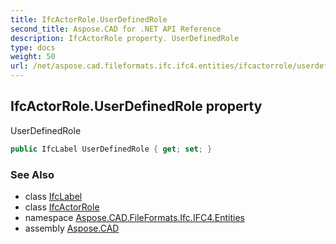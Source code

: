 ```yaml
---
title: IfcActorRole.UserDefinedRole
second_title: Aspose.CAD for .NET API Reference
description: IfcActorRole property. UserDefinedRole
type: docs
weight: 50
url: /net/aspose.cad.fileformats.ifc.ifc4.entities/ifcactorrole/userdefinedrole/
---
```

## IfcActorRole.UserDefinedRole property

UserDefinedRole

```csharp
public IfcLabel UserDefinedRole { get; set; }
```

### See Also

* class [IfcLabel](../../../aspose.cad.fileformats.ifc.ifc4.types/ifclabel/)
* class [IfcActorRole](../)
* namespace [Aspose.CAD.FileFormats.Ifc.IFC4.Entities](../../ifcactorrole/)
* assembly [Aspose.CAD](../../../)


